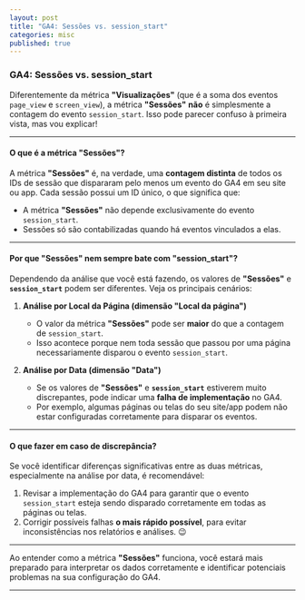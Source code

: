 ```yaml
---
layout: post
title: "GA4: Sessões vs. session_start"
categories: misc
published: true
---
```


### GA4: Sessões vs. session_start

Diferentemente da métrica **"Visualizações"** (que é a soma dos eventos `page_view` e `screen_view`), a métrica **"Sessões"** **não** é simplesmente a contagem do evento `session_start`. Isso pode parecer confuso à primeira vista, mas vou explicar!

---

#### O que é a métrica "Sessões"?

A métrica **"Sessões"** é, na verdade, uma **contagem distinta** de todos os IDs de sessão que dispararam pelo menos um evento do GA4 em seu site ou app. Cada sessão possui um ID único, o que significa que:

- A métrica **"Sessões"** não depende exclusivamente do evento `session_start`.
- Sessões só são contabilizadas quando há eventos vinculados a elas.

---

#### Por que "Sessões" nem sempre bate com "session_start"?

Dependendo da análise que você está fazendo, os valores de **"Sessões"** e **`session_start`** podem ser diferentes. Veja os principais cenários:

1. **Análise por Local da Página (dimensão "Local da página")**  
   - O valor da métrica **"Sessões"** pode ser **maior** do que a contagem de `session_start`.  
   - Isso acontece porque nem toda sessão que passou por uma página necessariamente disparou o evento `session_start`.

2. **Análise por Data (dimensão "Data")**  
   - Se os valores de **"Sessões"** e **`session_start`** estiverem muito discrepantes, pode indicar uma **falha de implementação** no GA4.  
   - Por exemplo, algumas páginas ou telas do seu site/app podem não estar configuradas corretamente para disparar os eventos.

---

#### O que fazer em caso de discrepância?

Se você identificar diferenças significativas entre as duas métricas, especialmente na análise por data, é recomendável:  

1. Revisar a implementação do GA4 para garantir que o evento `session_start` esteja sendo disparado corretamente em todas as páginas ou telas.
2. Corrigir possíveis falhas **o mais rápido possível**, para evitar inconsistências nos relatórios e análises. 😉

---

Ao entender como a métrica **"Sessões"** funciona, você estará mais preparado para interpretar os dados corretamente e identificar potenciais problemas na sua configuração do GA4.

---